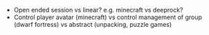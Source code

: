 - Open ended session vs linear?  e.g. minecraft vs deeprock?
- Control player avatar (minecraft) vs control management of group (dwarf fortress) vs abstract (unpacking, puzzle games)